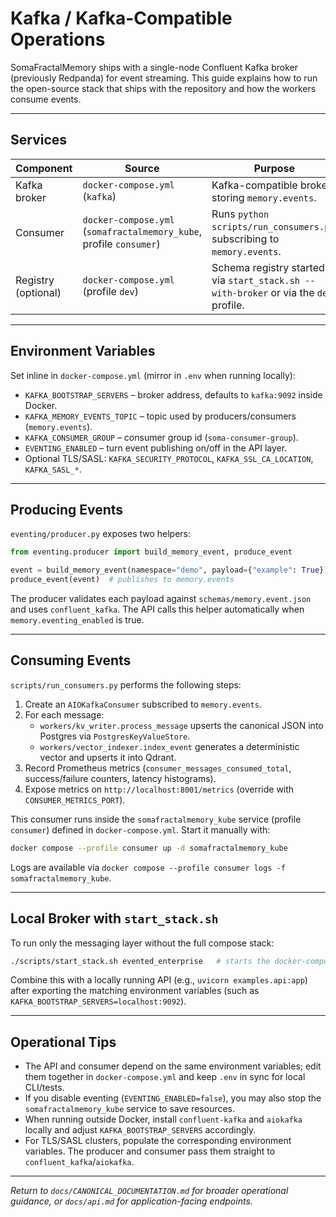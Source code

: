 # Kafka / Kafka-Compatible Operations

SomaFractalMemory ships with a single-node Confluent Kafka broker (previously Redpanda) for event streaming. This guide explains how to run the open-source stack that ships with the repository and how the workers consume events.

---

## Services
| Component | Source | Purpose |
|-----------|--------|---------|
| Kafka broker | `docker-compose.yml` (`kafka`) | Kafka-compatible broker storing `memory.events`. |
| Consumer | `docker-compose.yml` (`somafractalmemory_kube`, profile `consumer`) | Runs `python scripts/run_consumers.py`, subscribing to `memory.events`. |
| Registry (optional) | `docker-compose.yml` (profile `dev`) | Schema registry started via `start_stack.sh --with-broker` or via the `dev` profile. |

---

## Environment Variables
Set inline in `docker-compose.yml` (mirror in `.env` when running locally):
- `KAFKA_BOOTSTRAP_SERVERS` – broker address, defaults to `kafka:9092` inside Docker.
- `KAFKA_MEMORY_EVENTS_TOPIC` – topic used by producers/consumers (`memory.events`).
- `KAFKA_CONSUMER_GROUP` – consumer group id (`soma-consumer-group`).
- `EVENTING_ENABLED` – turn event publishing on/off in the API layer.
- Optional TLS/SASL: `KAFKA_SECURITY_PROTOCOL`, `KAFKA_SSL_CA_LOCATION`, `KAFKA_SASL_*`.

---

## Producing Events
`eventing/producer.py` exposes two helpers:
```python
from eventing.producer import build_memory_event, produce_event

event = build_memory_event(namespace="demo", payload={"example": True})
produce_event(event)  # publishes to memory.events
```
The producer validates each payload against `schemas/memory.event.json` and uses `confluent_kafka`. The API calls this helper automatically when `memory.eventing_enabled` is true.

---

## Consuming Events
`scripts/run_consumers.py` performs the following steps:
1. Create an `AIOKafkaConsumer` subscribed to `memory.events`.
2. For each message:
   - `workers/kv_writer.process_message` upserts the canonical JSON into Postgres via `PostgresKeyValueStore`.
   - `workers/vector_indexer.index_event` generates a deterministic vector and upserts it into Qdrant.
3. Record Prometheus metrics (`consumer_messages_consumed_total`, success/failure counters, latency histograms).
4. Expose metrics on `http://localhost:8001/metrics` (override with `CONSUMER_METRICS_PORT`).

This consumer runs inside the `somafractalmemory_kube` service (profile `consumer`) defined in `docker-compose.yml`. Start it manually with:
```bash
docker compose --profile consumer up -d somafractalmemory_kube
```
Logs are available via `docker compose --profile consumer logs -f somafractalmemory_kube`.

---

## Local Broker with `start_stack.sh`
To run only the messaging layer without the full compose stack:
```bash
./scripts/start_stack.sh evented_enterprise   # starts the docker-compose broker (Kafka; legacy Redpanda if defined)
```
Combine this with a locally running API (e.g., `uvicorn examples.api:app`) after exporting the matching environment variables (such as `KAFKA_BOOTSTRAP_SERVERS=localhost:9092`).

---

## Operational Tips
- The API and consumer depend on the same environment variables; edit them together in `docker-compose.yml` and keep `.env` in sync for local CLI/tests.
- If you disable eventing (`EVENTING_ENABLED=false`), you may also stop the `somafractalmemory_kube` service to save resources.
- When running outside Docker, install `confluent-kafka` and `aiokafka` locally and adjust `KAFKA_BOOTSTRAP_SERVERS` accordingly.
- For TLS/SASL clusters, populate the corresponding environment variables. The producer and consumer pass them straight to `confluent_kafka`/`aiokafka`.

---

*Return to `docs/CANONICAL_DOCUMENTATION.md` for broader operational guidance, or `docs/api.md` for application-facing endpoints.*
